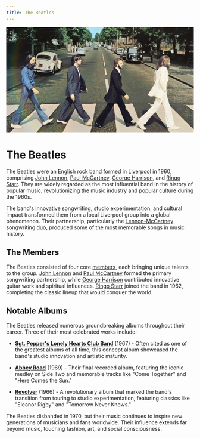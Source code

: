 ```yaml
---
title: The Beatles
---
```


<div style="text-align: center; margin-bottom: 2rem;">
    <img src="./assets/banner.jpg" alt="Alt text" style="max-width: 100%; height: auto;">
</div>

# The Beatles

The Beatles were an English rock band formed in Liverpool in 1960, comprising [John Lennon](./members/john/), [Paul McCartney](./members/paul/), [George Harrison](./members/george/), and [Ringo Starr](./members/ringo/). They are widely regarded as the most influential band in the history of popular music, revolutionizing the music industry and popular culture during the 1960s.

The band's innovative songwriting, studio experimentation, and cultural impact transformed them from a local Liverpool group into a global phenomenon. Their partnership, particularly the [Lennon-McCartney](./members/john/) songwriting duo, produced some of the most memorable songs in music history.

## The Members

The Beatles consisted of four core [members](./members/), each bringing unique talents to the group. [John Lennon](./members/john/) and [Paul McCartney](./members/paul/) formed the primary songwriting partnership, while [George Harrison](./members/george/) contributed innovative guitar work and spiritual influences. [Ringo Starr](./members/ringo/) joined the band in 1962, completing the classic lineup that would conquer the world.

## Notable Albums

The Beatles released numerous groundbreaking albums throughout their career. Three of their most celebrated works include:

- [**Sgt. Pepper's Lonely Hearts Club Band**](./albums/sgt-peppers-lonely-hearts-club-band/) (1967) - Often cited as one of the greatest albums of all time, this concept album showcased the band's studio innovation and artistic maturity.

- [**Abbey Road**](./albums/abbey-road/) (1969) - Their final recorded album, featuring the iconic medley on Side Two and memorable tracks like "Come Together" and "Here Comes the Sun."

- [**Revolver**](./albums/revolver/) (1966) - A revolutionary album that marked the band's transition from touring to studio experimentation, featuring classics like "Eleanor Rigby" and "Tomorrow Never Knows."

The Beatles disbanded in 1970, but their music continues to inspire new generations of musicians and fans worldwide. Their influence extends far beyond music, touching fashion, art, and social consciousness.